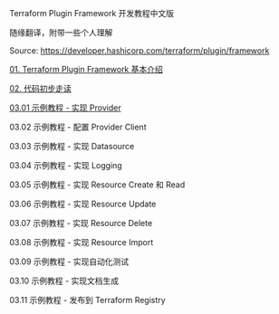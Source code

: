 Terraform Plugin Framework 开发教程中文版

随缘翻译，附带一些个人理解

Source: https://developer.hashicorp.com/terraform/plugin/framework

[01. Terraform Plugin Framework 基本介绍](Core/01_Terraform_Plugin_Framework.md)

[02. 代码初步走读](Core/02_Provider_Code_Walkthrough.md)

[03.01 示例教程 - 实现 Provider](Core/03_01_Implement_Provider.md)

03.02 示例教程 - 配置 Provider Client

03.03 示例教程 - 实现 Datasource

03.04 示例教程 - 实现 Logging

03.05 示例教程 - 实现 Resource Create 和 Read

03.06 示例教程 - 实现 Resource Update

03.07 示例教程 - 实现 Resource Delete

03.08 示例教程 - 实现 Resource Import

03.09 示例教程 - 实现自动化测试

03.10 示例教程 - 实现文档生成

03.11 示例教程 - 发布到 Terraform Registry
